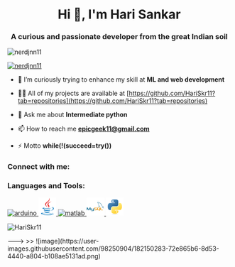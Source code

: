 <h1 align="center">Hi 👋, I'm Hari Sankar</h1>
<h3 align="center">A curious and passionate developer from the great Indian soil</h3>

<p align="left"> <img src="https://komarev.com/ghpvc/?username=nerdjnn11&label=Profile%20views&color=0e75b6&style=flat" alt="nerdjnn11" /> </p>

<p align="left"> <a href="https://github.com/ryo-ma/github-profile-trophy"><img src="https://github-profile-trophy.vercel.app/?username=nerdjnn11" alt="nerdjnn11" /></a> </p>

- 🌱 I’m curiously trying to enhance my skill at **ML and web development**

- 👨‍💻 All of my projects are available at [https://github.com/HariSkr11?tab=repositories](https://github.com/HariSkr11?tab=repositories)

- 💬 Ask me about **Intermediate python**

- 📫 How to reach me **epicgeek11@gmail.com**

- ⚡ Motto **while(!(succeed=try())**

<h3 align="left">Connect with me:</h3>
<p align="left">
</p>

<h3 align="left">Languages and Tools:</h3>
<p align="left"> <a href="https://www.arduino.cc/" target="_blank" rel="noreferrer"> <img src="https://cdn.worldvectorlogo.com/logos/arduino-1.svg" alt="arduino" width="40" height="40"/> </a> <a href="https://www.java.com" target="_blank" rel="noreferrer"> <img src="https://raw.githubusercontent.com/devicons/devicon/master/icons/java/java-original.svg" alt="java" width="40" height="40"/> </a> <a href="https://www.mathworks.com/" target="_blank" rel="noreferrer"> <img src="https://upload.wikimedia.org/wikipedia/commons/2/21/Matlab_Logo.png" alt="matlab" width="40" height="40"/> </a> <a href="https://www.mysql.com/" target="_blank" rel="noreferrer"> <img src="https://raw.githubusercontent.com/devicons/devicon/master/icons/mysql/mysql-original-wordmark.svg" alt="mysql" width="40" height="40"/> </a> <a href="https://www.python.org" target="_blank" rel="noreferrer"> <img src="https://raw.githubusercontent.com/devicons/devicon/master/icons/python/python-original.svg" alt="python" width="40" height="40"/> </a> </p>

<p><img align="center" src="https://github-readme-stats.vercel.app/api/top-langs?username=nerdjnn11&show_icons=true&locale=en&layout=compact" alt="HariSkr11" /></p>
--->
>> ![image](https://user-images.githubusercontent.com/98250904/182150283-72e865b6-8d53-4440-a804-b108ae5131ad.png)
